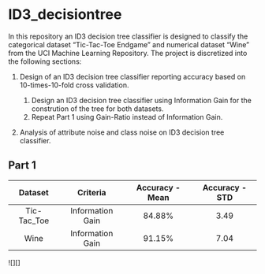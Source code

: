 # ID3_decisiontree

In this repository an ID3 decision tree classifier is designed to classify the categorical dataset “Tic-Tac-Toe Endgame” and numerical dataset “Wine” from the UCI Machine Learning Repository. The project is discretized into the following sections:
1. Design of an ID3 decision tree classifier reporting accuracy based on 10-times-10-fold cross validation.
    1. Design an ID3 decision tree classifier using Information Gain for the constrution of the tree for both datasets.
    1. Repeat Part 1 using Gain-Ratio instead of Information Gain. 

1. Analysis of attribute noise and class noise on ID3 decision tree classifier.

## Part 1

|   Dataset   |     Criteria     | Accuracy - Mean | Accuracy - STD |
|:-----------:|:----------------:|:---------------:|:--------------:|
| Tic-Tac_Toe | Information Gain |      84.88%     |      3.49      |
|     Wine    | Information Gain |      91.15%     |      7.04      |

![][]
